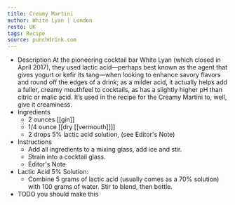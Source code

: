 ```yaml
---
title: Creamy Martini
author: White Lyan | London
resto: UK
tags: Recipe
source: punchdrink.com
---
```


- Description
  At the pioneering cocktail bar White Lyan (which closed in April 2017), they used lactic acid—perhaps best known as the agent that gives yogurt or kefir its tang—when looking to enhance savory flavors and round off the edges of a drink; as a milder acid, it actually helps add a fuller, creamy mouthfeel to cocktails, as has a slightly higher pH than citric or malic acid. It’s used in the recipe for the Creamy Martini to, well, give it creaminess.
- Ingredients
  * 2 ounces [[gin]]
  * 1/4 ounce [[dry [[vermouth]]]] 
  * 2 drops 5% lactic acid solution, (see Editor's Note)
- Instructions
  * Add all ingredients to a mixing glass, add ice and stir.
  * Strain into a cocktail glass.
  * Editor's Note
- Lactic Acid 5% Solution:
  * Combine 5 grams of lactic acid (usually comes as a 70% solution) with 100 grams of water. Stir to blend, then bottle.
- TODO you should make this